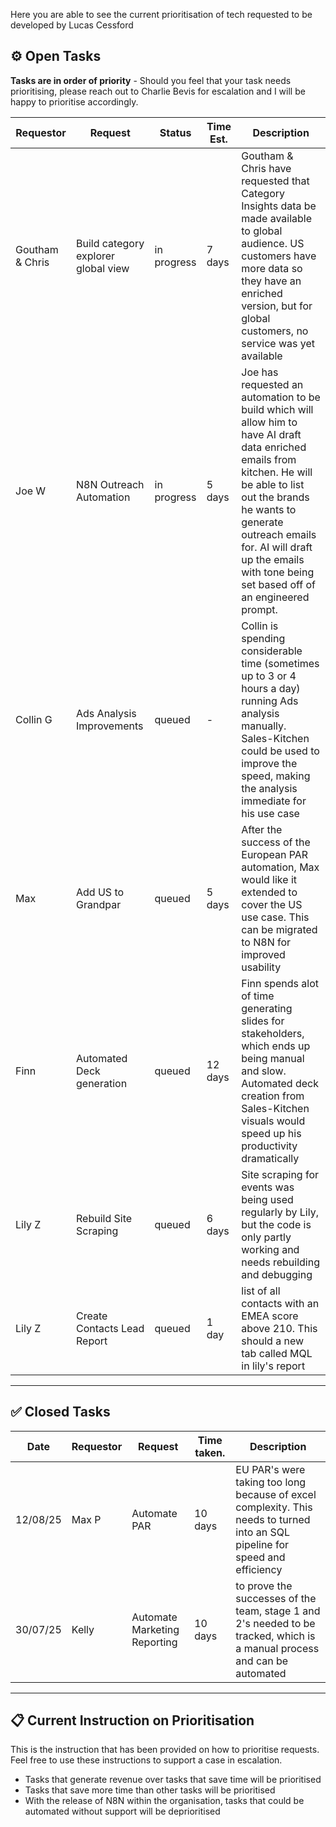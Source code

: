 
Here you are able to see the current prioritisation of tech requested to be developed by Lucas Cessford

## ⚙️ Open Tasks 

**Tasks are in order of priority** - Should you feel that your task needs prioritising, please reach out to Charlie Bevis for escalation and I will be happy to prioritise accordingly.

| Requestor | Request | Status | Time Est. | Description |
| --- | ---| --- | --- | ---|
| Goutham & Chris | Build category explorer global view | in progress | 7 days | Goutham & Chris have requested that Category Insights data be made available to global audience. US customers have more data so they have an enriched version, but for global customers, no service was yet available |
| Joe W | N8N Outreach Automation | in progress  | 5 days | Joe has requested an automation to be build which will allow him to have AI draft data enriched emails from kitchen. He will be able to list out the brands he wants to generate outreach emails for. AI will draft up the emails with tone being set based off of an engineered prompt. |
| Collin G | Ads Analysis Improvements | queued | - | Collin is spending considerable time (sometimes up to 3 or 4 hours a day) running Ads analysis manually. Sales-Kitchen could be used to improve the speed, making the analysis immediate for his use case | 
| Max | Add US to Grandpar | queued | 5 days | After the success of the European PAR automation, Max would like it extended to cover the US use case. This can be migrated to N8N for improved usability |
| Finn | Automated Deck generation | queued| 12 days | Finn spends alot of time generating slides for stakeholders, which ends up being manual and slow. Automated deck creation from Sales-Kitchen visuals would speed up his productivity dramatically |
| Lily Z | Rebuild Site Scraping | queued | 6 days | Site scraping for events was being used regularly by Lily, but the code is only partly working and needs rebuilding and debugging |
| Lily Z | Create Contacts Lead Report | queued | 1 day | list of all contacts with an EMEA score above 210. This should a new tab called MQL in lily's report |

---
## ✅ Closed Tasks

| Date | Requestor | Request | Time taken. | Description |
| --- | --- | --- | --- | --- |
| 12/08/25 | Max P | Automate PAR | 10 days | EU PAR's were taking too long because of excel complexity. This needs to turned into an SQL pipeline for speed and efficiency |
| 30/07/25 | Kelly | Automate Marketing Reporting | 10 days | to prove the successes of the team, stage 1 and 2's needed to be tracked, which is a manual process and can be automated |


---
 ## 📋 Current Instruction on Prioritisation

This is the instruction that has been provided on how to prioritise requests.
Feel free to use these instructions to support a case in escalation.

 - Tasks that generate revenue over tasks that save time will be prioritised
 - Tasks that save more time than other tasks will be prioritised
 - With the release of N8N within the organisation, tasks that could be automated without support will be deprioritised

